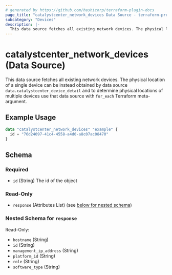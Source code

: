 ```yaml
---
# generated by https://github.com/hashicorp/terraform-plugin-docs
page_title: "catalystcenter_network_devices Data Source - terraform-provider-catalystcenter"
subcategory: "Devices"
description: |-
  This data source fetches all existing network devices. The physical location of a single device can be instead obtained by data source data.catalystcenter_device_detail and to determine physical locations of multiple devices use that data source with for_each Terraform meta-argument.
---
```


# catalystcenter_network_devices (Data Source)

This data source fetches all existing network devices. The physical location of a single device can be instead obtained by data source `data.catalystcenter_device_detail` and to determine physical locations of multiple devices use that data source with `for_each` Terraform meta-argument.

## Example Usage

```terraform
data "catalystcenter_network_devices" "example" {
  id = "76d24097-41c4-4558-a4d0-a8c07ac08470"
}
```

<!-- schema generated by tfplugindocs -->
## Schema

### Required

- `id` (String) The id of the object

### Read-Only

- `response` (Attributes List) (see [below for nested schema](#nestedatt--response))

<a id="nestedatt--response"></a>
### Nested Schema for `response`

Read-Only:

- `hostname` (String)
- `id` (String)
- `management_ip_address` (String)
- `platform_id` (String)
- `role` (String)
- `software_type` (String)
